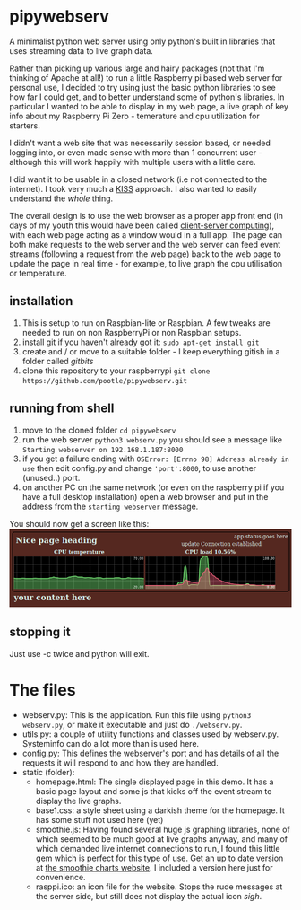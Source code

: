 # pipywebserv
A minimalist python web server using only python's built in libraries that uses streaming data to live graph data.

Rather than picking up various large and hairy packages (not that I'm thinking of Apache at all!) to run a little Raspberry pi based web server for personal use, I decided to try using just the basic python libraries to see how far I could get, and to better understand some of python's libraries. In particular I wanted to be able to display in my web page, a live graph of key info about my Raspberry Pi Zero - temerature and cpu utilization for starters.

I didn't want a web site that was necessarily session based, or needed logging into, or even made sense with more than 1 concurrent user - although this will work happily with multiple users with a little care.

I did want it to be usable in a closed network (i.e not connected to the internet). I took very much a [KISS](https://en.wikipedia.org/wiki/KISS_principle) approach. I also wanted to easily understand the *whole* thing.

The overall design is to use the web browser as a proper app front end (in days of my youth this would have been called [client-server computing](https://en.wikipedia.org/wiki/Client%E2%80%93server_model)), with each web page acting as a window would in a full app. The page can both make requests to the web server and the web server can feed event streams (following a request from the web page) back to the web page to update the page in real time - for example, to live graph the cpu utilisation or temperature.

## installation
1. This is setup to run on Raspbian-lite or Raspbian. A few tweaks are needed to run on non RaspberryPi or non Raspbian setups.
2. install git if you haven't already got it: `sudo apt-get install git`
3. create and / or move to a suitable folder - I keep everything gitish in a folder called *gitbits*
4. clone this repository to your raspberrypi `git clone https://github.com/pootle/pipywebserv.git`
## running from shell
1. move to the cloned folder `cd pipywebserv`
2. run the web server `python3 webserv.py` you should see a message like `Starting webserver on 192.168.1.187:8000`
3. if you get a failure ending with `OSError: [Errno 98] Address already in use` then edit config.py and change `'port':8000`, to use another (unused..) port.
4. on another PC on the same network (or even on the raspberry pi if you have a full desktop installation) open a web browser and put in the address from the `starting webserver` message.

You should now get a screen like this:
![alt text](https://github.com/pootle/pipywebserv/blob/master/rpi%20live%20graph.png "web page image")
## stopping it
Just use <ctrl>-c twice and python will exit.

# The files
+ webserv.py: This is the application. Run this file using `python3 webserv.py`, or make it executable and just do `./webserv.py`.
+ utils.py: a couple of utility functions and classes used by webserv.py. Systeminfo can do a lot more than is used here.
+ config.py: This defines the webserver's port and has details of all the requests it will respond to and how they are handled.
+ static (folder):
  + homepage.html: The single displayed page in this demo. It has a basic page layout and some js that kicks off the event stream to display the live graphs.
  + base1.css: a style sheet using a darkish theme for the homepage. It has some stuff not used here (yet)
  + smoothie.js: Having found several huge js graphing libraries, none of which seemed to be much good at live graphs anyway, and many of which demanded live internet connections to run, I found this little gem which is perfect for this type of use. Get an up to date version at [the smoothie charts website](http://smoothiecharts.org/). I included a version here just for convenience.
  + rasppi.ico: an icon file for the website. Stops the rude messages at the server side, but still does not display the actual icon *sigh*.
